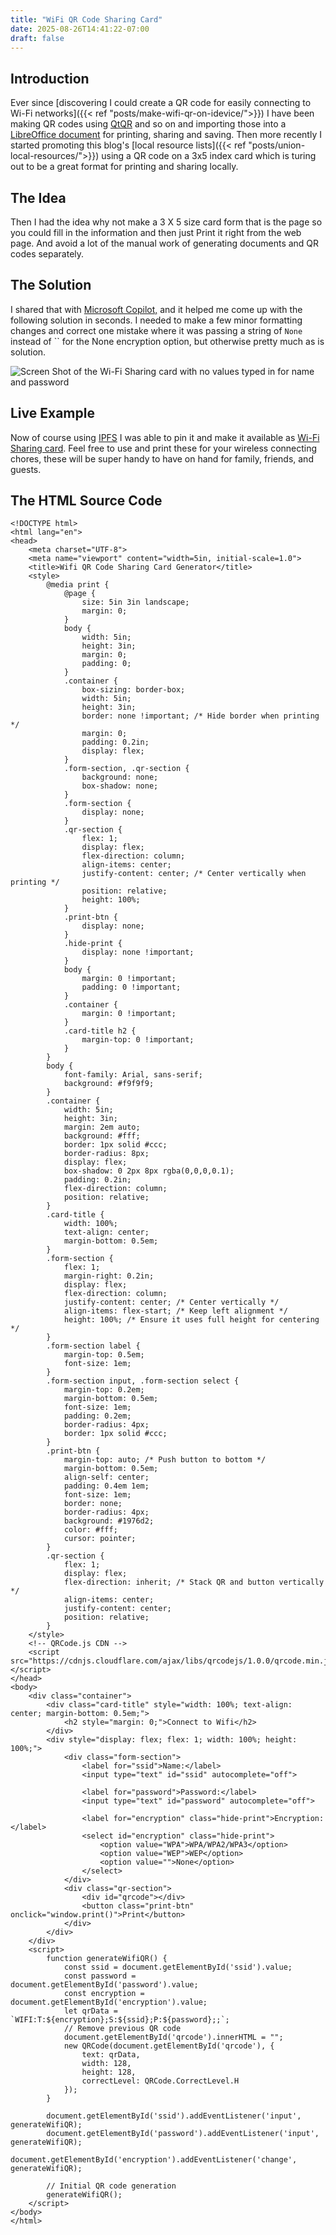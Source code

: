 ```yaml
---
title: "WiFi QR Code Sharing Card"
date: 2025-08-26T14:41:22-07:00
draft: false
---
```


## Introduction 

Ever since [discovering I could create a QR code for easily connecting to Wi-Fi networks]({{< ref "posts/make-wifi-qr-on-idevice/">}}) I have been making QR codes using [QtQR](https://launchpad.net/qr-tools) and so on and importing those into a [LibreOffice document](https://www.libreoffice.org/) for printing, sharing and saving.  Then more recently  I started promoting this blog's [local resource lists]({{< ref "posts/union-local-resources/">}})  using a QR code on a 3x5 index card which is turing out to be a great format for printing and sharing locally.

## The Idea

Then I had the idea why not make a 3 X 5 size card form that is the page so you could fill in the information and then just Print it right from the web page. And avoid a lot of the manual work of generating documents and QR codes separately.

## The Solution

I shared that with [Microsoft Copilot,](https://copilot.microsoft.com/) and it helped me come up with the following solution in seconds. I needed to make a few minor formatting changes and correct one mistake where it was passing a string of `None` instead of `` for the None encryption option, but otherwise pretty much as is solution.  

![Screen Shot of the Wi-Fi Sharing card with no values typed in for name and password](WifiSharingCard.png)

## Live Example 

Now of course using [IPFS](https://ipfs.tech/) I was able to pin it and make it available as [Wi-Fi Sharing card](https://bafybeigdx64fuiijt75z52xjemnpedy5mkkf45mm372ldqec42trmek5am.ipfs.dweb.link/). Feel free to use and print these for your wireless connecting chores, these will be super handy to have on hand for family, friends, and guests.

## The HTML Source Code

```
<!DOCTYPE html>
<html lang="en">
<head>
    <meta charset="UTF-8">
    <meta name="viewport" content="width=5in, initial-scale=1.0">
    <title>Wifi QR Code Sharing Card Generator</title>
    <style>
        @media print {
            @page {
                size: 5in 3in landscape;
                margin: 0;
            }
            body {
                width: 5in;
                height: 3in;
                margin: 0;
                padding: 0;
            }
            .container {
                box-sizing: border-box;
                width: 5in;
                height: 3in;
                border: none !important; /* Hide border when printing */
                margin: 0;
                padding: 0.2in;
                display: flex;
            }
            .form-section, .qr-section {
                background: none;
                box-shadow: none;
            }
            .form-section {
                display: none;
            }
            .qr-section {
                flex: 1;
                display: flex;
                flex-direction: column;
                align-items: center;
                justify-content: center; /* Center vertically when printing */
                position: relative;
                height: 100%;
            }
            .print-btn {
                display: none;
            }
            .hide-print {
                display: none !important;
            }
            body {
                margin: 0 !important;
                padding: 0 !important;
            }
            .container {
                margin: 0 !important;
            }
            .card-title h2 {
                margin-top: 0 !important;
            }
        }
        body {
            font-family: Arial, sans-serif;
            background: #f9f9f9;
        }
        .container {
            width: 5in;
            height: 3in;
            margin: 2em auto;
            background: #fff;
            border: 1px solid #ccc;
            border-radius: 8px;
            display: flex;
            box-shadow: 0 2px 8px rgba(0,0,0,0.1);
            padding: 0.2in;
            flex-direction: column;
            position: relative;
        }
        .card-title {
            width: 100%;
            text-align: center;
            margin-bottom: 0.5em;
        }
        .form-section {
            flex: 1;
            margin-right: 0.2in;
            display: flex;
            flex-direction: column;
            justify-content: center; /* Center vertically */
            align-items: flex-start; /* Keep left alignment */
            height: 100%; /* Ensure it uses full height for centering */
        }
        .form-section label {
            margin-top: 0.5em;
            font-size: 1em;
        }
        .form-section input, .form-section select {
            margin-top: 0.2em;
            margin-bottom: 0.5em;
            font-size: 1em;
            padding: 0.2em;
            border-radius: 4px;
            border: 1px solid #ccc;
        }
        .print-btn {
            margin-top: auto; /* Push button to bottom */
            margin-bottom: 0.5em;
            align-self: center;
            padding: 0.4em 1em;
            font-size: 1em;
            border: none;
            border-radius: 4px;
            background: #1976d2;
            color: #fff;
            cursor: pointer;
        }
        .qr-section {
            flex: 1;
            display: flex;
            flex-direction: inherit; /* Stack QR and button vertically */
            align-items: center;
            justify-content: center;
            position: relative;
        }
    </style>
    <!-- QRCode.js CDN -->
    <script src="https://cdnjs.cloudflare.com/ajax/libs/qrcodejs/1.0.0/qrcode.min.js"></script>
</head>
<body>
    <div class="container">
        <div class="card-title" style="width: 100%; text-align: center; margin-bottom: 0.5em;">
            <h2 style="margin: 0;">Connect to Wifi</h2>
        </div>
        <div style="display: flex; flex: 1; width: 100%; height: 100%;">
            <div class="form-section">
                <label for="ssid">Name:</label>
                <input type="text" id="ssid" autocomplete="off">

                <label for="password">Password:</label>
                <input type="text" id="password" autocomplete="off">

                <label for="encryption" class="hide-print">Encryption:</label>
                <select id="encryption" class="hide-print">
                    <option value="WPA">WPA/WPA2/WPA3</option>
                    <option value="WEP">WEP</option>
                    <option value="">None</option>
                </select>
            </div>
            <div class="qr-section">
                <div id="qrcode"></div>
                <button class="print-btn" onclick="window.print()">Print</button>
            </div>
        </div>
    </div>
    <script>
        function generateWifiQR() {
            const ssid = document.getElementById('ssid').value;
            const password = document.getElementById('password').value;
            const encryption = document.getElementById('encryption').value;
            let qrData = `WIFI:T:${encryption};S:${ssid};P:${password};;`;
            // Remove previous QR code
            document.getElementById('qrcode').innerHTML = "";
            new QRCode(document.getElementById('qrcode'), {
                text: qrData,
                width: 128,
                height: 128,
                correctLevel: QRCode.CorrectLevel.H
            });
        }

        document.getElementById('ssid').addEventListener('input', generateWifiQR);
        document.getElementById('password').addEventListener('input', generateWifiQR);
        document.getElementById('encryption').addEventListener('change', generateWifiQR);

        // Initial QR code generation
        generateWifiQR();
    </script>
</body>
</html>
```
